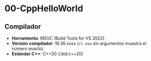 # 00-CppHelloWorld
## Compilador

- **Herramienta**: MSVC (Build Tools for VS 2022)  
- **Versión compilador**: 19.36.xxxx (`cl.exe` sin argumentos muestra el número exacto)  
- **Estándar C++**: C++20 (/std:c++20)
